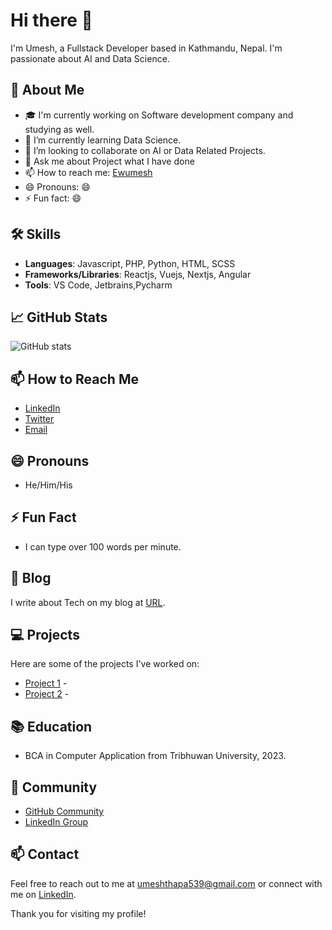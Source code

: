# Hi there 👋

I'm Umesh, a Fullstack Developer based in Kathmandu, Nepal. I'm passionate about AI and Data Science.

## 🚀 About Me

- 🎓 I'm currently working on Software development company and studying as well.
- 🌱 I’m currently learning Data Science.
- 👯 I’m looking to collaborate on AI or Data Related Projects.
- 💬 Ask me about Project what I have done
- 📫 How to reach me: [Ewumesh](https://www.umesthapa.com.np)
- 😄 Pronouns: 😄
- ⚡ Fun fact: 😄

## 🛠️ Skills

- **Languages**: Javascript, PHP, Python, HTML, SCSS
- **Frameworks/Libraries**: Reactjs, Vuejs, Nextjs, Angular
- **Tools**: VS Code, Jetbrains,Pycharm

## 📈 GitHub Stats

![GitHub stats](https://github-readme-stats.vercel.app/api?username=ewumesh&show_icons=true&theme=radical)

## 📫 How to Reach Me

- [LinkedIn](https://www.linkedin.com/in/ewumesh)
- [Twitter](https://twitter.com/rewumesh)
- [Email](mailto:umeshthapa539@gmail.com)

## 😄 Pronouns

- He/Him/His

## ⚡ Fun Fact

- I can type over 100 words per minute.

## 📝 Blog

I write about Tech on my blog at [URL](https://umesthapa.com.np/blog/661b8b7c0f722923b09b4fde).

## 💻 Projects

Here are some of the projects I've worked on:

- [Project 1](https://github.com/ewumesh/me) - 
- [Project 2](https://github.com/ewumesh/me-server) - 

## 📚 Education

- BCA in Computer Application from Tribhuwan University, 2023.

## 👯 Community

- [GitHub Community](https://github.com/ewumesh)
- [LinkedIn Group](https://www.linkedin.com/groups/ewumesh)

## 📫 Contact

Feel free to reach out to me at umeshthapa539@gmail.com or connect with me on [LinkedIn](https://www.linkedin.com/in/ewumesh).

Thank you for visiting my profile!

